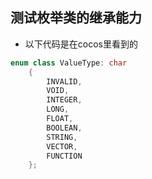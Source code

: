 ## 测试枚举类的继承能力

* 以下代码是在cocos里看到的

```c++
enum class ValueType: char
    {
        INVALID,
        VOID,
        INTEGER,
        LONG,
        FLOAT,
        BOOLEAN,
        STRING,
        VECTOR,
        FUNCTION
    };
 ```
